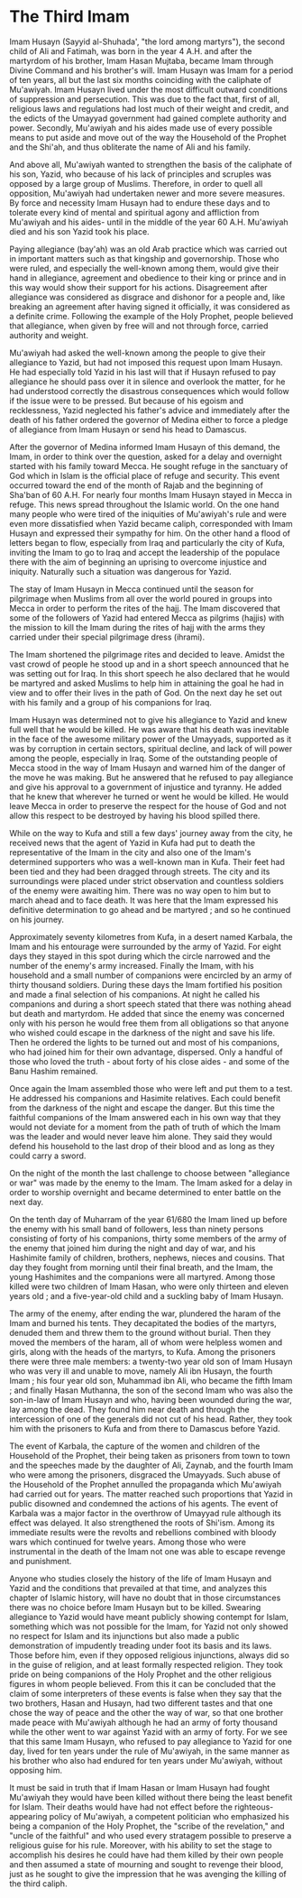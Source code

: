The Third Imam
==============

Imam Husayn (Sayyid al-Shuhada', "the lord among martyrs"), the second
child of Ali and Fatimah, was born in the year 4 A.H. and after the
martyrdom of his brother, Imam Hasan Mujtaba, became Imam through Divine
Command and his brother's will. Imam Husayn was Imam for a period of ten
years, all but the last six months coinciding with the caliphate of
Mu'awiyah. Imam Husayn lived under the most difficult outward conditions
of suppression and persecution. This was due to the fact that, first of
all, religious laws and regulations had lost much of their weight and
credit, and the edicts of the Umayyad government had gained complete
authority and power. Secondly, Mu'awiyah and his aides made use of every
possible means to put aside and move out of the way the Household of the
Prophet and the Shi'ah, and thus obliterate the name of Ali and his
family.

And above all, Mu'awiyah wanted to strengthen the basis of the
caliphate of his son, Yazid, who because of his lack of principles and
scruples was opposed by a large group of Muslims. Therefore, in order to
quell all opposition, Mu'awiyah had undertaken newer and more severe
measures. By force and necessity Imam Husayn had to endure these days
and to tolerate every kind of mental and spiritual agony and affliction
from Mu'awiyah and his aides- until in the middle of the year 60 A.H.
Mu'awiyah died and his son Yazid took his place.

Paying allegiance (bay'ah) was an old Arab practice which was carried
out in important matters such as that kingship and governorship. Those
who were ruled, and especially the well-known among them, would give
their hand in allegiance, agreement and obedience to their king or
prince and in this way would show their support for his actions.
Disagreement after allegiance was considered as disgrace and dishonor
for a people and, like breaking an agreement after having signed it
officially, it was considered as a definite crime. Following the example
of the Holy Prophet, people believed that allegiance, when given by free
will and not through force, carried authority and weight.

Mu'awiyah had asked the well-known among the people to give their
allegiance to Yazid, but had not imposed this request upon Imam Husayn.
He had especially told Yazid in his last will that if Husayn refused to
pay allegiance he should pass over it in silence and overlook the
matter, for he had understood correctly the disastrous consequences
which would follow if the issue were to be pressed. But because of his
egoism and recklessness, Yazid neglected his father's advice and
immediately after the death of his father ordered the governor of Medina
either to force a pledge of allegiance from Imam Husayn or send his head
to Damascus.

After the governor of Medina informed Imam Husayn of this demand, the
Imam, in order to think over the question, asked for a delay and
overnight started with his family toward Mecca. He sought refuge in the
sanctuary of God which in Islam is the official place of refuge and
security. This event occurred toward the end of the month of Rajab and
the beginning of Sha'ban of 60 A.H. For nearly four months Imam Husayn
stayed in Mecca in refuge. This news spread throughout the Islamic
world. On the one hand many people who were tired of the iniquities of
Mu'awiyah's rule and were even more dissatisfied when Yazid became
caliph, corresponded with Imam Husayn and expressed their sympathy for
him. On the other hand a flood of letters began to flow, especially from
Iraq and particularly the city of Kufa, inviting the Imam to go to Iraq
and accept the leadership of the populace there with the aim of
beginning an uprising to overcome injustice and iniquity. Naturally such
a situation was dangerous for Yazid.

The stay of Imam Husayn in Mecca continued until the season for
pilgrimage when Muslims from all over the world poured in groups into
Mecca in order to perform the rites of the hajj. The Imam discovered
that some of the followers of Yazid had entered Mecca as pilgrims
(hajjis) with the mission to kill the Imam during the rites of hajj with
the arms they carried under their special pilgrimage dress (ihrami).

The Imam shortened the pilgrimage rites and decided to leave. Amidst
the vast crowd of people he stood up and in a short speech announced
that he was setting out for Iraq. In this short speech he also declared
that he would be martyred and asked Muslims to help him in attaining the
goal he had in view and to offer their lives in the path of God. On the
next day he set out with his family and a group of his companions for
Iraq.

Imam Husayn was determined not to give his allegiance to Yazid and knew
full well that he would be killed. He was aware that his death was
inevitable in the face of the awesome military power of the Umayyads,
supported as it was by corruption in certain sectors, spiritual decline,
and lack of will power among the people, especially in Iraq. Some of the
outstanding people of Mecca stood in the way of Imam Husayn and warned
him of the danger of the move he was making. But he answered that he
refused to pay allegiance and give his approval to a government of
injustice and tyranny. He added that he knew that wherever he turned or
went he would be killed. He would leave Mecca in order to preserve the
respect for the house of God and not allow this respect to be destroyed
by having his blood spilled there.

While on the way to Kufa and still a few days' journey away from the
city, he received news that the agent of Yazid in Kufa had put to death
the representative of the Imam in the city and also one of the Imam's
determined supporters who was a well-known man in Kufa. Their feet had
been tied and they had been dragged through streets. The city and its
surroundings were placed under strict observation and countless soldiers
of the enemy were awaiting him. There was no way open to him but to
march ahead and to face death. It was here that the Imam expressed his
definitive determination to go ahead and be martyred ; and so he
continued on his journey.

Approximately seventy kilometres from Kufa, in a desert named Karbala,
the Imam and his entourage were surrounded by the army of Yazid. For
eight days they stayed in this spot during which the circle narrowed and
the number of the enemy's army increased. Finally the Imam, with his
household and a small number of companions were encircled by an army of
thirty thousand soldiers. During these days the Imam fortified his
position and made a final selection of his companions. At night he
called his companions and during a short speech stated that there was
nothing ahead but death and martyrdom. He added that since the enemy was
concerned only with his person he would free them from all obligations
so that anyone who wished could escape in the darkness of the night and
save his life. Then he ordered the lights to be turned out and most of
his companions, who had joined him for their own advantage, dispersed.
Only a handful of those who loved the truth - about forty of his close
aides - and some of the Banu Hashim remained.

Once again the Imam assembled those who were left and put them to a
test. He addressed his companions and Hasimite relatives. Each could
benefit from the darkness of the night and escape the danger. But this
time the faithful companions of the Imam answered each in his own way
that they would not deviate for a moment from the path of truth of which
the Imam was the leader and would never leave him alone. They said they
would defend his household to the last drop of their blood and as long
as they could carry a sword.

On the night of the month the last challenge to choose between
"allegiance or war" was made by the enemy to the Imam. The Imam asked
for a delay in order to worship overnight and became determined to enter
battle on the next day.

On the tenth day of Muharram of the year 61/680 the Imam lined up
before the enemy with his small band of followers, less than ninety
persons consisting of forty of his companions, thirty some members of
the army of the enemy that joined him during the night and day of war,
and his Hashimite family of children, brothers, nephews, nieces and
cousins. That day they fought from morning until their final breath, and
the Imam, the young Hashimites and the companions were all martyred.
Among those killed were two children of Imam Hasan, who were only
thirteen and eleven years old ; and a five-year-old child and a suckling
baby of Imam Husayn.

The army of the enemy, after ending the war, plundered the haram of the
Imam and burned his tents. They decapitated the bodies of the martyrs,
denuded them and threw them to the ground without burial. Then they
moved the members of the haram, all of whom were helpless women and
girls, along with the heads of the martyrs, to Kufa. Among the prisoners
there were three male members: a twenty-two year old son of Imam Husayn
who was very ill and unable to move, namely Ali ibn Husayn, the fourth
Imam ; his four year old son, Muhammad ibn Ali, who became the fifth
Imam ; and finally Hasan Muthanna, the son of the second Imam who was
also the son-in-law of Imam Husayn and who, having been wounded during
the war, lay among the dead. They found him near death and through the
intercession of one of the generals did not cut of his head. Rather,
they took him with the prisoners to Kufa and from there to Damascus
before Yazid.

The event of Karbala, the capture of the women and children of the
Household of the Prophet, their being taken as prisoners from town to
town and the speeches made by the daughter of Ali, Zaynab, and the
fourth Imam who were among the prisoners, disgraced the Umayyads. Such
abuse of the Household of the Prophet annulled the propaganda which
Mu'awiyah had carried out for years. The matter reached such proportions
that Yazid in public disowned and condemned the actions of his agents.
The event of Karbala was a major factor in the overthrow of Umayyad rule
although its effect was delayed. It also strengthened the roots of
Shi'ism. Among its immediate results were the revolts and rebellions
combined with bloody wars which continued for twelve years. Among those
who were instrumental in the death of the Imam not one was able to
escape revenge and punishment.

Anyone who studies closely the history of the life of Imam Husayn and
Yazid and the conditions that prevailed at that time, and analyzes this
chapter of Islamic history, will have no doubt that in those
circumstances there was no choice before Imam Husayn but to be killed.
Swearing allegiance to Yazid would have meant publicly showing contempt
for Islam, something which was not possible for the Imam, for Yazid not
only showed no respect for Islam and its injunctions but also made a
public demonstration of impudently treading under foot its basis and its
laws. Those before him, even if they opposed religious injunctions,
always did so in the guise of religion, and at least formally respected
religion. They took pride on being companions of the Holy Prophet and
the other religious figures in whom people believed. From this it can be
concluded that the claim of some interpreters of these events is false
when they say that the two brothers, Hasan and Husayn, had two different
tastes and that one chose the way of peace and the other the way of war,
so that one brother made peace with Mu'awiyah although he had an army of
forty thousand while the other went to war against Yazid with an army of
forty. For we see that this same Imam Husayn, who refused to pay
allegiance to Yazid for one day, lived for ten years under the rule of
Mu'awiyah, in the same manner as his brother who also had endured for
ten years under Mu'awiyah, without opposing him.

It must be said in truth that if Imam Hasan or Imam Husayn had fought
Mu'awiyah they would have been killed without there being the least
benefit for Islam. Their deaths would have had not effect before the
righteous-appearing policy of Mu'awiyah, a competent politician who
emphasized his being a companion of the Holy Prophet, the "scribe of the
revelation," and "uncle of the faithful" and who used every stratagem
possible to preserve a religious guise for his rule. Moreover, with his
ability to set the stage to accomplish his desires he could have had
them killed by their own people and then assumed a state of mourning and
sought to revenge their blood, just as he sought to give the impression
that he was avenging the killing of the third caliph.


